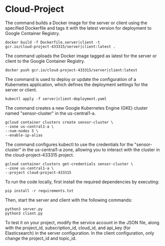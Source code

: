 # Cloud-Project

The command builds a Docker image for the server or client using the specified Dockerfile and tags it with the latest version for deployment to Google Container Registry.

    docker build -f Dockerfile.server|client -t 
    gcr.io/cloud-project-433315/server|client:latest .

The command uploads the Docker image tagged as latest for the server or client to the Google Container Registry.

    docker push gcr.io/cloud-project-433315/server|client:latest

The command is used to deploy or update the configuration of a Kubernetes application, which defines the deployment settings for the server or client.

    kubectl apply -f server|client-deployment.yaml

The command creates a new Google Kubernetes Engine (GKE) cluster named "sensor-cluster" in the us-central1-a.

    gcloud container clusters create sensor-cluster \
    --zone us-central1-a \
    --num-nodes 5 \
    --enable-ip-alias

The command configures kubectl to use the credentials for the "sensor-cluster" in the us-central1-a zone, allowing you to interact with the cluster in the cloud-project-433315 project.

    gcloud container clusters get-credentials sensor-cluster \
    --zone us-central1-a \
    --project cloud-project-433315

To run the code locally, first install the required dependencies by executing:

    pip install -r requirements.txt

Then, start the server and client with the following commands:

    python3 server.py
    python3 client.py

To test it on your project, modify the service account in the JSON file, along with the project_id, subscription_id, cloud_id, and api_key (for Elasticsearch) in the server configuration. In the client configuration, only change the project_id and topic_id.